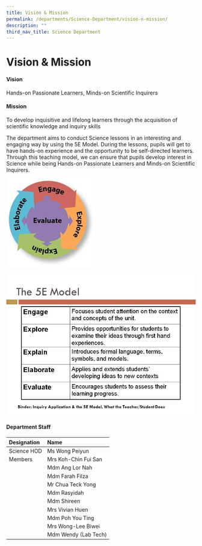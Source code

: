 ```yaml
---
title: Vision & Mission
permalink: /departments/Science-Department/vision-n-mission/
description: ""
third_nav_title: Science Department
---
```

# Vision & Mission
#### Vision

Hands-on Passionate Learners, Minds-on Scientific Inquirers

####  Mission

To develop inquisitive and lifelong learners through the acquisition of scientific knowledge and inquiry skills  
  
The department aims to conduct Science lessons in an interesting and engaging way by using the 5E Model. During the lessons, pupils will get to have hands-on experience and the opportunity to be self-directed learners. Through this teaching model, we can ensure that pupils develop interest in Science while being Hands-on Passionate Learners and Minds-on Scientific Inquirers.

![](/images/Departments/Science%20Department/science%20dept_1.jpg)

![](/images/Departments/Science%20Department/science%20dept_2.jpg)


#### Department Staff
| Designation |         Name         |
|:-----------|:--------------------|
| Science HOD | Ms Wong Peiyun       |
| Members     | Mrs Koh-Chin Fui San |
|             | Mdm Ang Lor Nah      |
|             | Mdm Farah Filza      |
|             | Mr Chua Teck Yong    |
|             | Mdm Rasyidah         |
|             | Mdm Shireen          |
|             | Mrs Vivian Huen      |
|             | Mdm Poh You Ting     |
|             | Mrs Wong-Lee Biwei   |
|             | Mdm Wendy (Lab Tech) |
